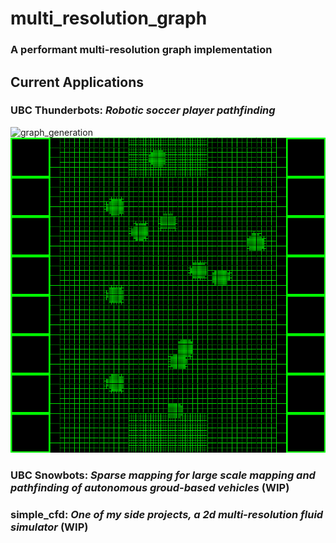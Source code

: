 # multi_resolution_graph
### A performant multi-resolution graph implementation

## Current Applications
### UBC Thunderbots: *Robotic soccer player pathfinding*
![graph_generation](img/thunderbots_graph_generation.gif)
![graph_screenshot_02 03 2018](img/thunderbots_graph_example.png)
### UBC Snowbots: *Sparse mapping for large scale mapping and pathfinding of autonomous groud-based vehicles* (WIP)
### simple_cfd: *One of my side projects, a 2d multi-resolution fluid simulator* (WIP)
